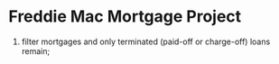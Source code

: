 # Freddie Mac Mortgage Project
1) filter mortgages and only terminated (paid-off or charge-off) loans remain;
